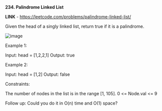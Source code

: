 **234. Palindrome Linked List**

**LINK** - https://leetcode.com/problems/palindrome-linked-list/

Given the head of a singly linked list, return true if it is a palindrome.

![image](https://user-images.githubusercontent.com/92528845/186227574-a6c4f569-37d7-46cc-a1b9-7af392e6f848.png)
 

Example 1:

Input: head = [1,2,2,1]
Output: true


Example 2:

Input: head = [1,2]
Output: false
 

Constraints:

The number of nodes in the list is in the range [1, 105].
0 <= Node.val <= 9
 

Follow up: Could you do it in O(n) time and O(1) space?
